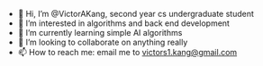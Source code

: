 - 👋 Hi, I’m @VictorAKang, second year cs undergraduate student
- 👀 I’m interested in algorithms and back end development
- 🌱 I’m currently learning simple AI algorithms
- 💞️ I’m looking to collaborate on anything really
- 📫 How to reach me: email me to victors1.kang@gmail.com

<!---
VictorAKang/VictorAKang is a ✨ special ✨ repository because its `README.md` (this file) appears on your GitHub profile.
You can click the Preview link to take a look at your changes.
--->
